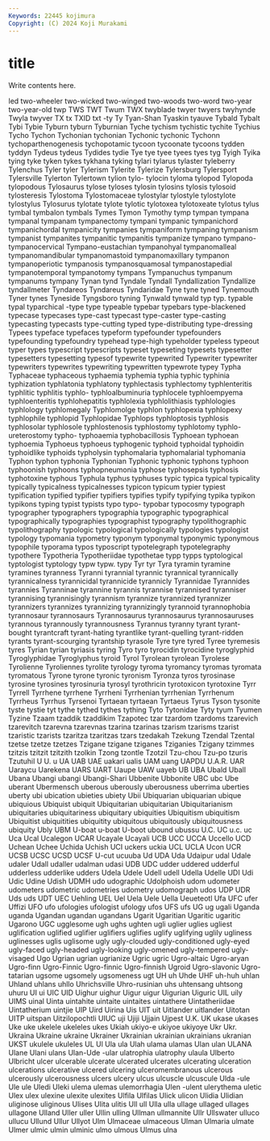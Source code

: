 ```yaml
---
Keywords: 22445 kojimura
Copyright: (C) 2024 Koji Murakami
---
```


# title

Write contents here.



led
two-wheeler two-wicked two-winged two-woods two-word two-year two-year-old twp TWS TWT
Twum TWX twyblade twyer twyers twyhynde Twyla twyver TX tx
TXID txt -ty Ty Tyan-Shan Tyaskin tyauve Tybald Tybalt Tybi
Tybie Tyburn tyburn Tyburnian Tyche tychism tychistic tychite Tychius Tycho
Tychon Tychonian tychonian Tychonic tychonic Tychonn tychoparthenogenesis tychopotamic tycoon tycoonate
tycoons tydden tyddyn Tydeus tydeus Tydides tydie Tye tye tyee
tyees tyes tyg Tyigh Tyika tying tyke tyken tykes tykhana
tyking tylari tylarus tylaster tyleberry Tylenchus Tyler tyler Tylerism Tylerite
Tylerize Tylersburg Tylersport Tylersville Tylerton Tylertown tylion tylo- tylocin tyloma
tylopod Tylopoda tylopodous Tylosaurus tylose tyloses tylosin tylosins tylosis tylosoid
tylosteresis Tylostoma Tylostomaceae tylostylar tylostyle tylostylote tylostylus Tylosurus tylotate tylote
tylotic tylotoxea tylotoxeate tylotus tylus tymbal tymbalon tymbals Tymes Tymon
Tymothy tymp tympan tympana tympanal tympanam tympanectomy tympani tympanic tympanichord
tympanichordal tympanicity tympanies tympaniform tympaning tympanism tympanist tympanites tympanitic tympanitis
tympanize tympano tympano- tympanocervical Tympano-eustachian tympanohyal tympanomalleal tympanomandibular tympanomastoid tympanomaxillary
tympanon tympanoperiotic tympanosis tympanosquamosal tympanostapedial tympanotemporal tympanotomy tympans Tympanuchus tympanum
tympanums tympany Tynan tynd Tyndale Tyndall Tyndallization Tyndallize tyndallmeter Tyndareos
Tyndareus Tyndaridae Tyne tyne tyned Tynemouth Tyner tynes Tyneside Tyngsboro
tyning Tynwald tynwald typ typ. typable typal typarchical -type type
typeable typebar typebars type-blackened typecase typecases type-cast typecast type-caster type-casting
typecasting typecasts type-cutting typed type-distributing type-dressing Typees typeface typefaces typeform
typefounder typefounders typefounding typefoundry typehead type-high typeholder typeless typeout typer
types typescript typescripts typeset typeseting typesets typesetter typesetters typesetting typesof
typewrite typewrited Typewriter typewriter typewriters typewrites typewriting typewritten typewrote typey
Typha Typhaceae typhaceous typhaemia typhemia typhia typhic typhinia typhization typhlatonia
typhlatony typhlectasis typhlectomy typhlenteritis typhlitic typhlitis typhlo- typhloalbuminuria typhlocele typhloempyema
typhloenteritis typhlohepatitis typhlolexia typhlolithiasis typhlologies typhlology typhlomegaly Typhlomolge typhlon typhlopexia
typhlopexy typhlophile typhlopid Typhlopidae Typhlops typhloptosis typhlosis typhlosolar typhlosole typhlostenosis
typhlostomy typhlotomy typhlo-ureterostomy typho- typhoaemia typhobacillosis Typhoean typhoean typhoemia Typhoeus
typhoeus typhogenic typhoid typhoidal typhoidin typhoidlike typhoids typholysin typhomalaria typhomalarial
typhomania Typhon typhon typhonia Typhonian Typhonic typhonic typhons typhoon typhoonish
typhoons typhopneumonia typhose typhosepsis typhosis typhotoxine typhous Typhula typhus typhuses
typic typica typical typicality typically typicalness typicalnesses typicon typicum typier
typiest typification typified typifier typifiers typifies typify typifying typika typikon
typikons typing typist typists typo typo- typobar typocosmy typograph typographer
typographers typographia typographic typographical typographically typographies typographist typography typolithographic typolithography
typologic typological typologically typologies typologist typology typomania typometry typonym typonymal
typonymic typonymous typophile typorama typos typoscript typotelegraph typotelegraphy typothere Typotheria
Typotheriidae typothetae typp typps typtological typtologist typtology typw typw. typy
Tyr tyr Tyra tyramin tyramine tyramines tyranness Tyranni tyrannial tyrannic
tyrannical tyrannically tyrannicalness tyrannicidal tyrannicide tyrannicly Tyrannidae Tyrannides tyrannies Tyranninae
tyrannine tyrannis tyrannise tyrannised tyranniser tyrannising tyrannisingly tyrannism tyrannize tyrannized
tyrannizer tyrannizers tyrannizes tyrannizing tyrannizingly tyrannoid tyrannophobia tyrannosaur tyrannosaurs Tyrannosaurus
tyrannosaurus tyrannosauruses tyrannous tyrannously tyrannousness Tyrannus tyranny tyrant tyrant-bought tyrantcraft
tyrant-hating tyrantlike tyrant-quelling tyrant-ridden tyrants tyrant-scourging tyrantship tyrasole Tyre tyre
tyred Tyree tyremesis tyres Tyrian tyrian tyriasis tyring Tyro tyro
tyrocidin tyrocidine tyroglyphid Tyroglyphidae Tyroglyphus tyroid Tyrol Tyrolean tyrolean Tyrolese
Tyrolienne Tyroliennes tyrolite tyrology tyroma tyromancy tyromas tyromata tyromatous Tyrone
tyrone tyronic tyronism Tyronza tyros tyrosinase tyrosine tyrosines tyrosinuria tyrosyl
tyrothricin tyrotoxicon tyrotoxine Tyrr Tyrrell Tyrrhene tyrrhene Tyrrheni Tyrrhenian tyrrhenian
Tyrrhenum Tyrrheus Tyrrhus Tyrsenoi Tyrtaean tyrtaean Tyrtaeus Tyrus Tyson tysonite
tyste tystie tyt tythe tythed tythes tything Tyto Tytonidae Tyty
tyum Tyumen Tyzine Tzaam tzaddik tzaddikim Tzapotec tzar tzardom tzardoms
tzarevich tzarevitch tzarevna tzarevnas tzarina tzarinas tzarism tzarisms tzarist tzaristic
tzarists tzaritza tzaritzas tzars tzedakah Tzekung Tzendal Tzental tzetse tzetze
tzetzes Tzigane tzigane tziganes Tziganies Tzigany tzimmes tzitzis tzitzit tzitzith
tzolkin Tzong tzontle Tzotzil Tzu-chou Tzu-po tzuris Tzutuhil U U.
u UA UAB UAE uakari ualis UAM uang UAPDU U.A.R.
UAR Uaraycu Uarekena UARS UART Uaupe UAW uayeb UB UBA
Ubald Uball Ubana Ubangi ubangi Ubangi-Shari Ubbenite Ubbonite UBC ubc
Ube uberant Ubermensch uberous uberously uberousness uberrima uberties uberty ubi
ubication ubieties ubiety Ubii Ubiquarian ubiquarian ubique ubiquious Ubiquist ubiquit
Ubiquitarian ubiquitarian Ubiquitarianism ubiquitaries ubiquitariness ubiquitary ubiquities Ubiquitism ubiquitism Ubiquitist
ubiquitities ubiquitity ubiquitous ubiquitously ubiquitousness ubiquity Ubly UBM U-boat u-boat
U-boot ubound ubussu U.C. UC u.c. uc Uca Ucal Ucalegon
UCAR Ucayale Ucayali UCB UCC UCCA Uccello UCD Uchean Uchee
Uchida Uchish UCI uckers uckia UCL UCLA Ucon UCR UCSB
UCSC UCSD UCSF U-cut ucuuba Ud UDA Uda Udaipur udal
Udale udaler Udall udaller udalman udasi UDB UDC udder uddered
udderful udderless udderlike udders Udela Udele Udell udell Udella Udelle
UDI Udi Udic Udine Udish UDMH udo udographic Udolphoish udom
udometer udometers udometric udometries udometry udomograph udos UDP UDR Uds
uds UDT UEC Uehling UEL Uel Uela Uele Uella Ueueteotl
Ufa UFC ufer Uffizi UFO ufo ufologies ufologist ufology ufos
UFS ufs UG ug ugali Uganda uganda Ugandan ugandan ugandans
Ugarit Ugaritian Ugaritic ugaritic Ugarono UGC ugglesome ugh ughs ughten
ugli uglier uglies ugliest uglification uglified uglifier uglifiers uglifies uglify
uglifying uglily ugliness uglinesses uglis uglisome ugly ugly-clouded ugly-conditioned ugly-eyed
ugly-faced ugly-headed ugly-looking ugly-omened ugly-tempered ugly-visaged Ugo Ugrian ugrian ugrianize
Ugric ugric Ugro-altaic Ugro-aryan Ugro-finn Ugro-Finnic Ugro-finnic Ugro-finnish Ugroid Ugro-slavonic
Ugro-tatarian ugsome ugsomely ugsomeness ugt UH uh Uhde UHF uh-huh
uhlan Uhland uhlans uhllo Uhrichsville Uhro-rusinian uhs uhtensang uhtsong uhuru
UI ui UIC UID Uighur uighur Uigur uigur Uigurian Uiguric
UIL uily UIMS uinal Uinta uintahite uintaite uintaites uintathere Uintatheriidae
Uintatherium uintjie UIP Uird Uirina Uis UIT uit Uitlander uitlander
Uitotan UITP uitspan Uitzilopochtli UIUC uji Ujiji Ujjain Ujpest U.K.
UK ukase ukases Uke uke ukelele ukeleles ukes Ukiah ukiyo-e
ukiyoe ukiyoye Ukr Ukr. Ukraina Ukraine ukraine Ukrainer Ukrainian ukrainian
ukrainians ukranian UKST ukulele ukuleles UL Ul Ula ula Ulah
ulama ulamas Ulan ulan ULANA Ulane Ulani ulans Ulan-Ude -ular
ulatrophia ulatrophy ulaula Ulberto Ulbricht ulcer ulcerable ulcerate ulcerated ulcerates
ulcerating ulceration ulcerations ulcerative ulcered ulcering ulceromembranous ulcerous ulcerously ulcerousness
ulcers ulcery ulcus ulcuscle ulcuscule Ulda -ule Ule ule Uledi
Uleki ulema ulemas ulemorrhagia Ulen -ulent ulerythema uletic Ulex ulex
ulexine ulexite ulexites Ulfila Ulfilas Ulick ulicon Ulidia Ulidian uliginose
uliginous Ulises Ulita ulitis Ull ull Ulla ulla ullage ullaged
ullages ullagone Ulland Uller uller Ullin ulling Ullman ullmannite Ullr
Ullswater ulluco ullucu Ullund Ullur Ullyot Ulm Ulmaceae ulmaceous Ulman
Ulmaria ulmate Ulmer ulmic ulmin ulminic ulmo ulmous Ulmus ulna
